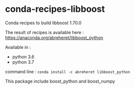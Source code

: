 # conda-recipes-libboost
Conda recipes to build libboost 1.70.0

The result of recipes is available here : https://anaconda.org/abreheret/libboost_python

Available in :
 - python 3.6
 - python 3.7

command line : `conda install -c abreheret libboost_python`

This package include boost_python and boost_numpy
